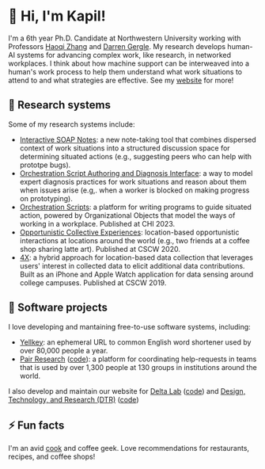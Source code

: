 # 👋 Hi, I'm Kapil!
I'm a 6th year Ph.D. Candidate at Northwestern University working with Professors [Haoqi Zhang](http://users.eecs.northwestern.edu/~hq/) and [Darren Gergle](http://dgergle.soc.northwestern.edu/). My research develops human-AI systems for advancing complex work, like research, in networked workplaces. I think about how machine support can be interweaved into a human's work process to help them understand what work situations to attend to and what strategies are effective. See my [website](https://www.kgarg.com/) for more!

## 🔬 Research systems
Some of my research systems include:
- [Interactive SOAP Notes](https://github.com/NUDelta/interactive-soap-notes): a new note-taking tool that combines dispersed context of work situations into a structured discussion space for determining situated actions (e.g., suggesting peers who can help with prototpe bugs).
- [Orchestration Script Authoring and Diagnosis Interface](https://github.com/NUDelta/orchestration-scripting-interfaces): a way to model expert diagnosis practices for work situations and reason about them when issues arise (e.g,. when a worker is blocked on making progress on prototyping).
-  [Orchestration Scripts](https://github.com/NUDelta/orchestration-engine): a platform for writing programs to guide situated action, powered by Organizational Objects that model the ways of working in a workplace. Published at CHI 2023.
-  [Opportunistic Collective Experiences](https://github.com/NUDelta/ce-platform): location-based opportunistic interactions at locations around the world (e.g., two friends at a coffee shop sharing latte art). Published at CSCW 2020.
-  [4X](https://github.com/NUDelta/low-effort-sensing-ios): a hybrid approach for location-based data collection that leverages users' interest in collected data to elicit additional data contributions. Built as an iPhone and Apple Watch application for data sensing around college campuses. Published at CSCW 2019.

## 💽 Software projects
I love developing and mantaining free-to-use software systems, including:
- [Yellkey](https://www.yellkey.com/): an ephemeral URL to common English word shortener used by over 80,000 people a year.
- [Pair Research](https://www.pairresearch.io/) ([code](https://github.com/NUDelta/pair-research-meteor)): a platform for coordinating help-requests in teams that is used by over 1,300 people at 130 groups in institutions around the world.

I also develop and maintain our website for [Delta Lab](https://delta.northwestern.edu/) ([code](https://github.com/NUDelta/delta-web)) and [Design, Technology, and Research (DTR)](https://dtr.northwestern.edu/) ([code](https://github.com/NUDelta/dtr-web))

## ⚡ Fun facts
I'm an avid [cook](https://www.instagram.com/kapil_garg/) and coffee geek. Love recommendations for restaurants, recipes, and coffee shops!

<!--
## Random software I like
Some random software I've had a lot of fun playing with:
- [Orchestration Script Abstract Syntax Tree Transformer](https://github.com/NUDelta/orchestration-scripts-ast-transformer): as AST-based code transformer using Babel that can allow people to write code at high-levels of abstraction and convert them into a form Orchestration Scripts could use.
-->

<!--

**kapil1garg/kapil1garg** is a ✨ _special_ ✨ repository because its `README.md` (this file) appears on your GitHub profile.

Here are some ideas to get you started:

- 🔭 I’m currently working on ...
- 🌱 I’m currently learning ...
- 👯 I’m looking to collaborate on ...
- 🤔 I’m looking for help with ...
- 💬 Ask me about ...
- 📫 How to reach me: ...
- 😄 Pronouns: ...
- ⚡ Fun fact: ...
-->
